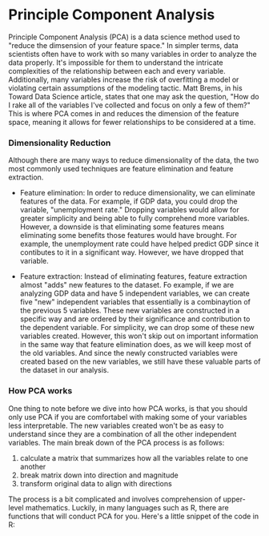# Principle Component Analysis

Principle Component Analysis (PCA) is a data science method used to "reduce the dimsension of your feature space." In simpler terms, data scientists often have to work with so many variables in order to analyze the data properly. It's impossible for them to understand the intricate complexities of the relationship between each and every variable. Additionally, many variables increase the risk of overfitting a model or violating certain assumptions of the modeling tactic. Matt Brems, in his Toward Data Science article, states that one may ask the question, "How do I rake all of the variables I've collected and focus on only a few of them?" This is where PCA comes in and reduces the dimension of the feature space, meaning it allows for fewer relationships to be considered at a time.

### Dimensionality Reduction

Although there are many ways to reduce dimensionality of the data, the two most commonly used techniques are feature elimination and feature extraction.

- Feature elimination: In order to reduce dimensionality, we can eliminate features of the data. For example, if GDP data, you could drop the variable, "unemployment rate." Dropping variables would allow for greater simplicity and being able to fully comprehend more variables. However, a downside is that eliminating some features means eliminating some benefits those features would have brought. For example, the unemployment rate could have helped predict GDP since it contibutes to it in a significant way. However, we have dropped that variable. 

- Feature extraction: Instead of eliminating features, feature extraction almost "adds" new features to the dataset. Fo example, if we are analyzing GDP data and have 5 independent variables, we can create five "new" independent variables that essentially is a combinaytion of the previous 5 variables. These new variables are constructed in a specific way and are ordered by their significance and contribution to the dependent variable. For simplicity, we can drop some of these new variables created. However, this won't skip out on important information in the same way that feature elimination does, as we will keep most of the old variables. And since the newly constructed variables were created based on the new variables, we still have these valuable parts of the dataset in our analysis. 

### How PCA works

One thing to note before we dive into how PCA works, is that you should only use PCA if you are comfortabel with making some of your variables less interpretable. The new variables created won't be as easy to understand since they are a combination of all the other independent variables. The main break down of the PCA process is as follows:

1. calculate a matrix that summarizes how all the variables relate to one another
2. break matrix down into direction and magnitude
3. transform original data to align with directions

The process is a bit complicated and involves comprehension of upper-level mathematics. Luckily, in many languages such as R, there are functions that will conduct PCA for you. Here's a little snippet of the code in R:




